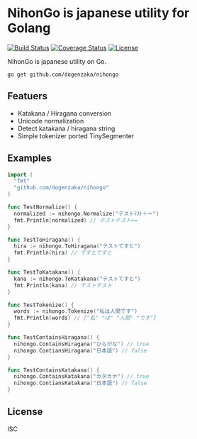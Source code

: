 NihonGo is japanese utility for Golang
====

[![Build Status](https://travis-ci.org/dogenzaka/nihongo.svg?branch=master)](https://travis-ci.org/dogenzaka/nihongo)
[![Coverage Status](https://coveralls.io/repos/dogenzaka/nihongo/badge.svg)](https://coveralls.io/r/dogenzaka/nihongo)
[![License](http://img.shields.io/badge/license-MIT-red.svg?style=flat)](https://github.com/dogenzaka/nihongo/blob/master/LICENSE)

NihonGo is japanese utility on Go.

```
go get github.com/dogenzaka/nihongo
```

Featuers
--

- Katakana / Hiragana conversion
- Unicode normalization
- Detect katakana / hiragana string
- Simple tokenizer ported TinySegmenter

Examples
--

```go
import (
  "fmt"
  "github.com/dogenzaka/nihongo"
)

func TestNormalize() {
  normalized := nihongo.Normalize("テストﾃｽﾄ＋＝")
  fmt.Println(normalized) // テストテスト+=
}

func TestToHiragana() {
  hira := nihongo.ToHiragana("テストてすと")
  fmt.Println(hira) // てすとてすと
}

func TestToKatakana() {
  kana := nihongo.ToKatakana("テストてすと")
  fmt.Println(kana) // テストテスト
}

func TestTokenize() {
  words := nihongo.Tokenize("私は人間です")
  fmt.Println(words) // ["私" "は" "人間" "です"]
}

func TestContainsHiragana() {
  nihongo.ContainsHiragana("ひらがな") // true
  nihongo.ContiansHiragana("日本語") // false
}

func TestContainsKatakana() {
  nihongo.ContainsKatakana("カタカナ") // true
  nihongo.ContiansKatakana("日本語") // false
}
```

License
--
ISC


